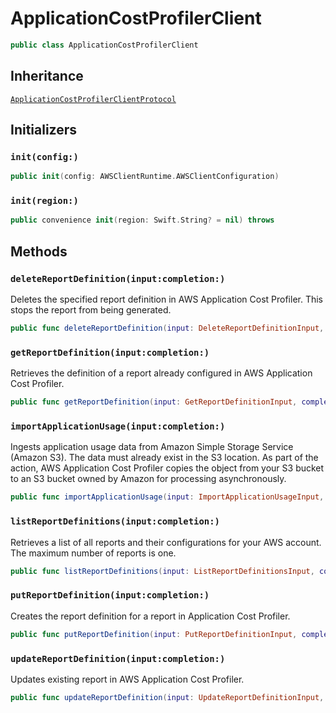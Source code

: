 # ApplicationCostProfilerClient

``` swift
public class ApplicationCostProfilerClient 
```

## Inheritance

[`ApplicationCostProfilerClientProtocol`](/aws-sdk-swift/reference/0.x/AWSApplicationCostProfiler/ApplicationCostProfilerClientProtocol)

## Initializers

### `init(config:)`

``` swift
public init(config: AWSClientRuntime.AWSClientConfiguration) 
```

### `init(region:)`

``` swift
public convenience init(region: Swift.String? = nil) throws 
```

## Methods

### `deleteReportDefinition(input:completion:)`

Deletes the specified report definition in AWS Application Cost Profiler. This stops the report from being
generated.

``` swift
public func deleteReportDefinition(input: DeleteReportDefinitionInput, completion: @escaping (ClientRuntime.SdkResult<DeleteReportDefinitionOutputResponse, DeleteReportDefinitionOutputError>) -> Void)
```

### `getReportDefinition(input:completion:)`

Retrieves the definition of a report already configured in AWS Application Cost Profiler.

``` swift
public func getReportDefinition(input: GetReportDefinitionInput, completion: @escaping (ClientRuntime.SdkResult<GetReportDefinitionOutputResponse, GetReportDefinitionOutputError>) -> Void)
```

### `importApplicationUsage(input:completion:)`

Ingests application usage data from Amazon Simple Storage Service (Amazon S3).
The data must already exist in the S3 location. As part of the action, AWS Application Cost Profiler
copies the object from your S3 bucket to an S3 bucket owned by Amazon for processing
asynchronously.

``` swift
public func importApplicationUsage(input: ImportApplicationUsageInput, completion: @escaping (ClientRuntime.SdkResult<ImportApplicationUsageOutputResponse, ImportApplicationUsageOutputError>) -> Void)
```

### `listReportDefinitions(input:completion:)`

Retrieves a list of all reports and their configurations for your AWS account.
The maximum number of reports is one.

``` swift
public func listReportDefinitions(input: ListReportDefinitionsInput, completion: @escaping (ClientRuntime.SdkResult<ListReportDefinitionsOutputResponse, ListReportDefinitionsOutputError>) -> Void)
```

### `putReportDefinition(input:completion:)`

Creates the report definition for a report in Application Cost Profiler.

``` swift
public func putReportDefinition(input: PutReportDefinitionInput, completion: @escaping (ClientRuntime.SdkResult<PutReportDefinitionOutputResponse, PutReportDefinitionOutputError>) -> Void)
```

### `updateReportDefinition(input:completion:)`

Updates existing report in AWS Application Cost Profiler.

``` swift
public func updateReportDefinition(input: UpdateReportDefinitionInput, completion: @escaping (ClientRuntime.SdkResult<UpdateReportDefinitionOutputResponse, UpdateReportDefinitionOutputError>) -> Void)
```
